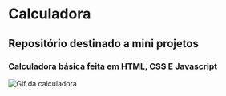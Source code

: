 # Calculadora
<h2>Repositório destinado a mini projetos</h2>
    <h3>Calculadora básica feita em HTML, CSS E Javascript</h3>



![Gif da calculadora](https://github.com/AndreiaJM/MiniProjetos/blob/main/Calculadora%20-%20Google%20Chrome%202021-12-26%2012-45-53%20(1).gif)
